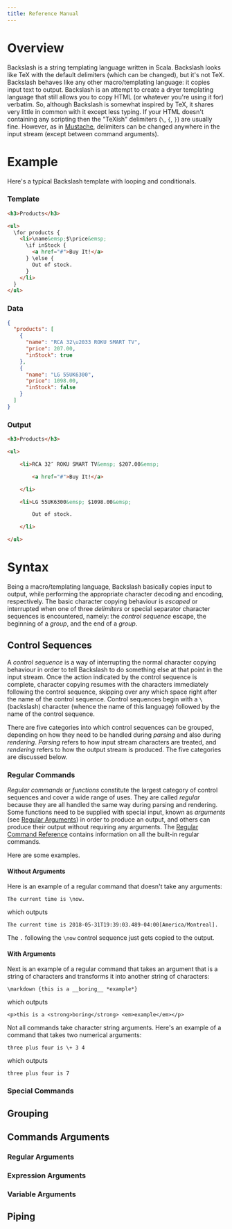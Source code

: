 ```yaml
---
title: Reference Manual
---
```



Overview
========

Backslash is a string templating language written in Scala. Backslash looks like TeX with the default delimiters (which can be changed), but it's not TeX. Backslash behaves like any other macro/templating language: it copies input text to output. Backslash is an attempt to create a dryer templating language that still allows you to copy HTML (or whatever you're using it for) verbatim. So, although Backslash is somewhat inspired by TeX, it shares very little in common with it except less typing. If your HTML doesn't containing any scripting then the "TeXish" delimiters (`\`, `{`, `}`) are usually fine. However, as in [Mustache](http://mustache.github.io/), delimiters can be changed anywhere in the input stream (except between command arguments).


Example
=======

Here's a typical Backslash template with looping and conditionals.

### Template

```html
<h3>Products</h3>

<ul>
  \for products {
    <li>\name&emsp;$\price&emsp;
      \if inStock {
        <a href="#">Buy It!</a>
      } \else {
        Out of stock.
      }
    </li>
  }
</ul>
```

### Data

```json
{
  "products": [
    {
      "name": "RCA 32\u2033 ROKU SMART TV",
      "price": 207.00,
      "inStock": true
    },
    {
      "name": "LG 55UK6300",
      "price": 1098.00,
      "inStock": false
    }
  ]
}
```

### Output

```html
<h3>Products</h3>

<ul>

    <li>RCA 32″ ROKU SMART TV&emsp; $207.00&emsp;

        <a href="#">Buy It!</a>

    </li>

    <li>LG 55UK6300&emsp; $1098.00&emsp;

        Out of stock.

    </li>

</ul>
```


Syntax
======

Being a macro/templating language, Backslash basically copies input to output, while performing the appropriate character decoding and encoding, respectively. The basic character copying behaviour is *escaped* or interrupted when one of three *delimiters* or special separator character sequences is encountered, namely: the *control sequence* escape, the beginning of a *group*, and the end of a *group*.


Control Sequences
-----------------

A *control sequence* is a way of interrupting the normal character copying behaviour in order to tell Backslash to do something else at that point in the input stream. Once the action indicated by the control sequence is complete, character copying resumes with the characters immediately following the control sequence, skipping over any which space right after the name of the control sequence.  Control sequences begin with a `\` (backslash) character (whence the name of this language) followed by the name of the control sequence.

There are five categories into which control sequences can be grouped, depending on how they need to be handled during *parsing* and also during *rendering*. *Parsing* refers to how input stream characters are treated, and *rendering* refers to how the output stream is produced.  The five categories are discussed below.


### Regular Commands

*Regular commands* or *functions* constitute the largest category of control sequences and cover a wide range of uses.  They are called *regular* because they are all handled the same way during parsing and rendering.  Some functions need to be supplied with special input, known as *arguments* (see [Regular Arguments](./#regular-arguments)) in order to produce an output, and others can produce their output without requiring any arguments.  The [Regular Command Reference](./regular-command-reference.html) contains information on all the built-in regular commands.

Here are some examples.

#### Without Arguments

Here is an example of a regular command that doesn't take any arguments:

    The current time is \now.

which outputs

    The current time is 2018-05-31T19:39:03.489-04:00[America/Montreal].

The `.` following the `\now` control sequence just gets copied to the output.


#### With Arguments

Next is an example of a regular command that takes an argument that is a string of characters and transforms it into another string of characters:

    \markdown {this is a __boring__ *example*}

which outputs

    <p>this is a <strong>boring</strong> <em>example</em></p>

Not all commands take character string arguments.  Here's an example of a command that takes two numerical arguments:

    three plus four is \+ 3 4

which outputs

    three plus four is 7



### Special Commands


Grouping
--------


Commands Arguments
------------------


### Regular Arguments


### Expression Arguments


### Variable Arguments


Piping
------

